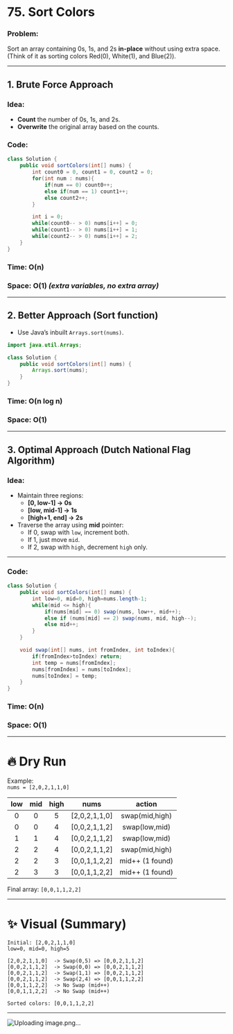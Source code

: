 # 75. Sort Colors

### Problem:
Sort an array containing 0s, 1s, and 2s **in-place** without using extra space.  
(Think of it as sorting colors Red(0), White(1), and Blue(2)).

---

## 1. Brute Force Approach

### Idea:
- **Count** the number of 0s, 1s, and 2s.
- **Overwrite** the original array based on the counts.

### Code:
```java
class Solution {
    public void sortColors(int[] nums) {
        int count0 = 0, count1 = 0, count2 = 0;
        for(int num : nums){
            if(num == 0) count0++;
            else if(num == 1) count1++;
            else count2++;
        }

        int i = 0;
        while(count0-- > 0) nums[i++] = 0;
        while(count1-- > 0) nums[i++] = 1;
        while(count2-- > 0) nums[i++] = 2;
    }
}
```

### Time: O(n)  
### Space: O(1) *(extra variables, no extra array)*

---

## 2. Better Approach (Sort function)

- Use Java’s inbuilt `Arrays.sort(nums)`.

```java
import java.util.Arrays;

class Solution {
    public void sortColors(int[] nums) {
        Arrays.sort(nums);
    }
}
```
### Time: O(n log n)  
### Space: O(1)

---

## 3. Optimal Approach (Dutch National Flag Algorithm)

### Idea:
- Maintain three regions:
  - **[0, low-1] → 0s**
  - **[low, mid-1] → 1s**
  - **[high+1, end] → 2s**
- Traverse the array using **mid** pointer:
  - If 0, swap with `low`, increment both.
  - If 1, just move `mid`.
  - If 2, swap with `high`, decrement `high` only.

---
### Code:
```java
class Solution {
    public void sortColors(int[] nums) {
        int low=0, mid=0, high=nums.length-1;
        while(mid <= high){
            if(nums[mid] == 0) swap(nums, low++, mid++);
            else if (nums[mid] == 2) swap(nums, mid, high--);
            else mid++;
        }
    }

    void swap(int[] nums, int fromIndex, int toIndex){
        if(fromIndex>toIndex) return;
        int temp = nums[fromIndex];
        nums[fromIndex] = nums[toIndex];
        nums[toIndex] = temp;
    }
}
```

### Time: O(n)  
### Space: O(1)

---

# 🔥 Dry Run

Example:  
`nums = [2,0,2,1,1,0]`

| low | mid | high | nums               | action             |
|:---:|:---:|:----:|:------------------:|:------------------:|
|  0  |  0  |  5   | [2,0,2,1,1,0]       | swap(mid,high)     |
|  0  |  0  |  4   | [0,0,2,1,1,2]       | swap(low,mid)      |
|  1  |  1  |  4   | [0,0,2,1,1,2]       | swap(low,mid)      |
|  2  |  2  |  4   | [0,0,2,1,1,2]       | swap(mid,high)     |
|  2  |  2  |  3   | [0,0,1,1,2,2]       | mid++ (1 found)    |
|  2  |  3  |  3   | [0,0,1,1,2,2]       | mid++ (1 found)    |

Final array: `[0,0,1,1,2,2]`

---

# ✨ Visual (Summary)

```
Initial: [2,0,2,1,1,0]
low=0, mid=0, high=5

[2,0,2,1,1,0]  -> Swap(0,5) => [0,0,2,1,1,2]
[0,0,2,1,1,2]  -> Swap(0,0) => [0,0,2,1,1,2]
[0,0,2,1,1,2]  -> Swap(1,1) => [0,0,2,1,1,2]
[0,0,2,1,1,2]  -> Swap(2,4) => [0,0,1,1,2,2]
[0,0,1,1,2,2]  -> No Swap (mid++)
[0,0,1,1,2,2]  -> No Swap (mid++)

Sorted colors: [0,0,1,1,2,2]
```

---
![Uploading image.png…]()
